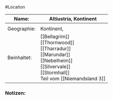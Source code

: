 #Location

| Name:       | Altiustria, Kontinent                                                                                                                                                                                                      |
| ----------- | -------------------------------------------------------------------------------------------------------------------------------------------------------------------------------------------------------------------------- |
|             |                                                                                                                                                                                                                            |
| Geographie: | Kontinent,                                                                                                                                                                                                                 |
| Beinhaltet: | [[Bellagrim]]<br>[[Thornwood]]<br>[[Tharradur]]<br>[[Marundar]]<br>[[Nebelheim]]<br>[[Silvervale]]<br>[[Stormhall]]<br>Teil vom [[Niemandsland 3]] |
### Notizen: 